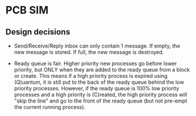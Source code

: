 
# PCB SIM

## Design decisions

* Send/Receive/Reply inbox can only contain 1 message. If empty, the new message is stored. If full, the new message is destroyed.

* Ready queue is fair. Higher priority new processes go before lower priority, but ONLY when they are added to the ready queue from a block or create. This means if a high priority process is expired using (Q)uantum, it is still put to the back of the ready queue behind the low priority processes. However, if the ready queue is 100% low priority processes and a high priority is (C)reated, the high priority process will "skip the line" and go to the front of the ready queue (but not pre-empt the current running process).
